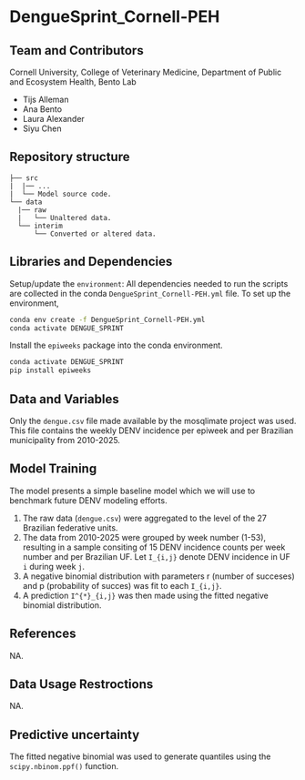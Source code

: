 # DengueSprint_Cornell-PEH

## Team and Contributors

Cornell University, College of Veterinary Medicine, Department of Public and Ecosystem Health, Bento Lab

- Tijs Alleman
- Ana Bento
- Laura Alexander
- Siyu Chen

## Repository structure

```
├── src
|  |── ...
|  └── Model source code.
└── data
  |── raw
  |   └── Unaltered data.
  └── interim 
      └── Converted or altered data.
```

## Libraries and Dependencies

Setup/update the `environment`: All dependencies needed to run the scripts are collected in the conda `DengueSprint_Cornell-PEH.yml` file. To set up the environment,

  ```bash
  conda env create -f DengueSprint_Cornell-PEH.yml
  conda activate DENGUE_SPRINT
  ```

Install the `epiweeks` package into the conda environment.

  ```bash
  conda activate DENGUE_SPRINT
  pip install epiweeks
  ```

## Data and Variables

Only the `dengue.csv` file made available by the mosqlimate project was used. This file contains the weekly DENV incidence per epiweek and per Brazilian municipality from 2010-2025.

## Model Training

The model presents a simple baseline model which we will use to benchmark future DENV modeling efforts.

1. The raw data (`dengue.csv`) were aggregated to the level of the 27 Brazilian federative units.
2. The data from 2010-2025 were grouped by week number (1-53), resulting in a sample consiting of 15 DENV incidence counts per week number and per Brazilian UF. Let `I_{i,j}` denote DENV incidence in UF `i` during week `j`.
3. A negative binomial distribution with parameters r (number of succeses) and p (probability of succes) was fit to each `I_{i,j}`.
4. A prediction `I^{*}_{i,j}` was then made using the fitted negative binomial distribution.

## References

NA.

## Data Usage Restroctions

NA.

## Predictive uncertainty

The fitted negative binomial was used to generate quantiles using the `scipy.nbinom.ppf()` function.